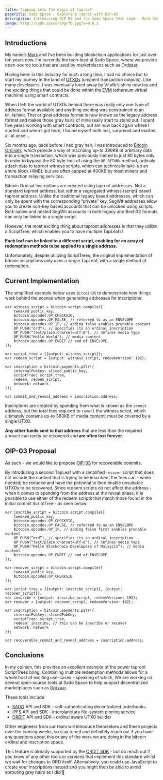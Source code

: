 ```yaml
---
title: Tapping into the magic of taproot!
pageTitle: Sado Space - Exploring Taprot with OIP-03
description: Introducing OIP-03 and the Sado Space Tech Lead - Mark Smalley
image: http://sado.space/img/fb.jpg?v=0.0.1
---
```


## Introductions

My name’s [Mark](http://smalley.my/) and I’ve been building blockchain applications for just over ten years now. I’m currently the tech-lead at Sado Space, where we provide open-source tools that are used by marketplaces such as [Ordzaar](https://ordzaar.com). 

Having been in this industry for such a long time, I had no choice but to start my journey in the land of [UTXOs](https://en.wikipedia.org/wiki/Unspent_transaction_output) (unspent transaction outputs). Like many developers, I was eventually lured away by Vitalik’s shiny new toy and the exciting things that could be done within the [EVM](https://en.wikipedia.org/wiki/Ethereum#Virtual_machine) (ethereum virtual machine) using smart contracts. 

When I left the world of UTXOs behind there was really only one type of address format available and anything exciting was constrained to an `OP_RETURN`. That original address format is now known as the legacy address format and makes those gray hairs of mine really start to stand out. I spent five years working with smart contracts, but am now back again where I started and when I got here, I found myself both lost, surprised and excited all at once …

Six months ago, back before I had gray hair, I was introduced to [Bitcoin Ordinals](https://docs.ordinals.com/), which provide a way of inscribing up-to 380KB of arbitrary data into a single transaction, which was previously limited to just 80 bytes only. In order to bypass the 80 byte limit of using the `OP_RETURN` method, ordinals attach data to taproot witness scripts, which can technically take-up an entire block (4MB), but are often capped at 400KB by most miners and transaction relaying services.

Bitcoin Ordinal Inscriptions are created using taproot addresses. Not a standard taproot address, but rather a segregated witness (script) based taproot address. Unlike the traditional legacy based addresses, which can only be spent with the corresponding “private” key, SegWit addresses allow you to create non-key based accounts that can be unlocked using scripts. Both native and nested SegWit accounts in both legacy and Bech32 formats can only be linked to a single script.

However, the most exciting thing about taproot addresses is that they utilize a ScriptTree, which enables you to have multiple TapLeafs! 

__Each leaf can be linked to a different script, enabling for an array of redemption methods to be applied to a single address.__ 

Unfortunately, despite utilizing ScriptTrees, the original implementation of bitcoin inscriptions only uses a single TapLeaf, with a single method of redemption.

## Current Implementation

The simplified example below uses `BitcoinJS` to demonstrate how things work behind the scenes when generating addresses for inscriptions:

```
var witness_script = bitcoin.script.compile([
	tweaked_public_key,
	bitcoin.opcodes.OP_CHECKSIG,
	bitcoin.opcodes.OP_FALSE, // referred to as an ENVELOPE
	bitcoin.opcodes.OP_IF, // adding false enables prunable content
	OP_PUSH("ord"), // specifies its an ordinal inscription
	OP_PUSH("text/plain;charset=utf-8"), // defines media type
	OP_PUSH("Hello World"), // media content
	bitcoin.opcodes.OP_ENDIF // end of ENVELOPE
]);

var script_tree = [{output: witness_script}];
var redeem_script = {output: witness_script, redeemVersion: 192};

var inscription = bitcoin.payments.p2tr({
	internalPubkey: sliced_public_key,
	scriptTree: script_tree,
	redeem: redeem_script,
	network: network
});

var commit_and_reveal_address = inscription.address;
```

Inscriptions are created by spending from what is known as the `commit` address, but the total fees required to `reveal` the witness script, which ultimately contains up-to 380KB of media content; must be  covered by a single UTXO.

__Any other funds sent to that address__ that are less than the required amount can rarely be recovered and __are often lost forever__.

## OIP-03 Proposal

As such - we would like to propose [OIP-03](https://www.oips.io/oip-03-recoverable-commits) for recoverable commits.

By introducing a second TapLeaf with a simplified `recover` script that does not include the content that is trying to be inscribed, the fees can - when needed; be reduced and have the potential to then enable unsuitable UTXOs to be recovered. Since redeem scripts do not affect the address - when it comes to spending from the address at the reveal phase, it is possible to use either of the redeem scripts that match those found in the initial commit ScriptTree - as seen below:

```
var inscribe_script = bitcoin.script.compile([
	tweaked_public_key,
	bitcoin.opcodes.OP_CHECKSIG,
	bitcoin.opcodes.OP_FALSE, // referred to as an ENVELOPE
	bitcoin.opcodes.OP_IF, // adding false first enables prunable content
	OP_PUSH(“ord”), // specifies its an ordinal inscription
	OP_PUSH(“text/plain;charset=utf-8”), // defines media type
	OP_PUSH(“Hello Blockchain Developers of Malaysia”), // media content
	bitcoin.opcodes.OP_ENDIF // end of ENVELOPE
]);

var recover_script = bitcoin.script.compile([
	tweaked_public_key,
	bitcoin.opcodes.OP_CHECKSIG
]);

var script_tree = [{output: inscribe_script}, {output: recover_script}];
var inscribe = {output: inscribe_script, redeemVersion: 192};
var recover = {output: recover_script, redeemVersion: 192};

var inscription = bitcoin.payments.p2tr({
	internalPubkey: slicedPubKey,
	scriptTree: script_tree,
	redeem: inscribe, // this can be inscribe or recover
	network: network
});

var recoverable_commit_and_reveal_address = inscription.address;
```

## Conclusions

In my opinion, this provides an excellent example of the power taproot ScriptTrees bring. Combining multiple redemption methods allows for a whole host of exciting use-cases - speaking of which, We are working on several open-source tools at Sado Space to help support decentralized marketplaces such as [Ordzaar](https://ordzaar.com).

These tools include:

* [SADO](https://sado.space/docs/sdk-introduction) API and SDK - self-authenticating decentralized orderbooks
* [IPFS](https://sado.space/docs/ipfs-introduction) API and SDK - interplanetary file-system pinning service
* [ORDIT](https://sado.space/docs/ordit-introduction) API and SDK - ordinal aware UTXO builder

Other engineers from our team will introduce themselves and these projects over the coming weeks, so stay tuned and definitely reach out if you have any questions about this or any of the work we are doing in the bitcoin ordinal and inscription space.

This feature is already supported by the [ORDIT SDK](https://sado.space/docs/ordit-introduction) - but do reach out if you know of any other tools or services that implement this standard whilst we wait for changes to ORD itself. Alternatively, you could use JavaScript to create your inscriptions instead and you might then be able to avoid sprouting gray hairs as I did 🙂

